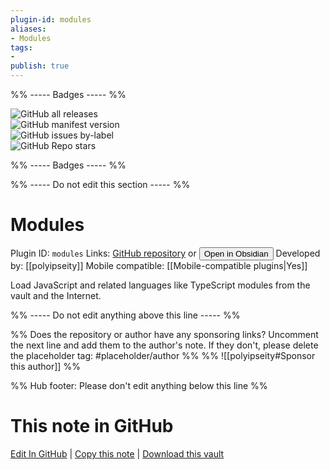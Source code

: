 ```yaml
---
plugin-id: modules
aliases:
- Modules
tags: 
- 
publish: true
---
```


%% ----- Badges ----- %%

![GitHub all releases](https://img.shields.io/github/downloads/polyipseity/obsidian-modules/total?color=573E7A&logo=github&style=for-the-badge)   
![GitHub manifest version](https://img.shields.io/github/manifest-json/v/polyipseity/obsidian-modules?color=573E7A&logo=github&style=for-the-badge)   
![GitHub issues by-label](https://img.shields.io/github/issues/polyipseity/obsidian-modules/help%20wanted?color=573E7A&logo=github&style=for-the-badge)   
![GitHub Repo stars](https://img.shields.io/github/stars/polyipseity/obsidian-modules?color=573E7A&logo=github&style=for-the-badge)

%% ----- Badges ----- %%

%% ----- Do not edit this section ----- %%

# Modules

Plugin ID: `modules`
Links: [GitHub repository](https://github.com/polyipseity/obsidian-modules) or [<button id=HH>Open in Obsidian</button>](obsidian://show-plugin?id=modules)
Developed by: [[polyipseity]]
Mobile compatible: [[Mobile-compatible plugins|Yes]]

Load JavaScript and related languages like TypeScript modules from the vault and the Internet.

%% ----- Do not edit anything above this line ----- %% 

%% Does the repository or author have any sponsoring links? Uncomment the next line and add them to the author's note. If they don't, please delete the placeholder tag: #placeholder/author %%
%% ![[polyipseity#Sponsor this author]] %%

%% Hub footer: Please don't edit anything below this line %%

# This note in GitHub

<span class="git-footer">[Edit In GitHub](https://github.dev/obsidian-community/obsidian-hub/blob/main/02%20-%20Community%20Expansions/02.05%20All%20Community%20Expansions/Plugins/modules.md "git-hub-edit-note") | [Copy this note](https://raw.githubusercontent.com/obsidian-community/obsidian-hub/main/02%20-%20Community%20Expansions/02.05%20All%20Community%20Expansions/Plugins/modules.md "git-hub-copy-note") | [Download this vault](https://github.com/obsidian-community/obsidian-hub/archive/refs/heads/main.zip "git-hub-download-vault") </span>
